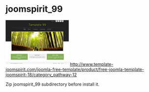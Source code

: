 # joomspirit_99
![JoomSpirit 99](joomspirit_99/template_thumbnail.png)
http://www.template-joomspirit.com/joomla-free-template/product/free-joomla-template-joomspirit-18/category_pathway-12

Zip joomspirit_99 subdirectory before install it.